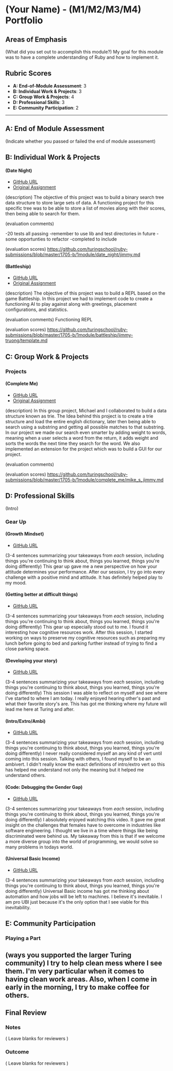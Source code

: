 # (Your Name) - (M1/M2/M3/M4) Portfolio

## Areas of Emphasis

(What did you set out to accomplish this module?)
My goal for this module was to have a complete understanding of Ruby and how to implement it.

## Rubric Scores

* **A: End-of-Module Assessment**: 3
* **B: Individual Work & Projects**: 3
* **C: Group Work & Projects**: 4
* **D: Professional Skills**: 3
* **E: Community Participation**: 2

-----------------------

## A: End of Module Assessment

(Indicate whether you passed or failed the end of module assessment)


## B: Individual Work & Projects


#### (Date Night)

* [GitHub URL](https://github.com/jtruong2/date_night)
* [Original Assignment](http://backend.turing.io/module1/projects/date_night)

(description)
The objective of this project was to build a binary search tree data structure to store large sets of data. A functioning project for this specific tree
was to be able to store a list of movies along with their scores, then being able to search for them.

(evaluation comments)

-20 tests all passing
-remember to use lib and test directories in future
-some opportunties to refactor
-completed to include

(evaluation scores)
https://github.com/turingschool/ruby-submissions/blob/master/1705-b/1module/date_night/jimmy.md
#### (Battleship)

* [GitHub URL](https://github.com/jtruong2/battleship)
* [Original Assignment](http://backend.turing.io/module1/projects/battleship)

(description)
The objective of this project was to build a REPL based on the game Battleship. In this project
we had to implement code to create a functioning AI to play against along with greetings, placement
configurations, and statistics.

(evaluation comments)
Functioning REPL

(evaluation scores)
https://github.com/turingschool/ruby-submissions/blob/master/1705-b/1module/battleship/jimmy-truong/template.md

## C: Group Work & Projects

### Projects


#### (Complete Me)

* [GitHub URL](https://github.com/MikelSage/complete_me)
* [Original Assignment](http://backend.turing.io/module1/projects/complete_me)

(description)
In this group project, Michael and I collaborated to build a data structure known as trie. The Idea behind this project is to create a trie structure and load the entire english dictionary, later then being able to search using a substring and getting all possible matches to that substring. In our project we made our search even smarter by adding weight to words, meaning when a user selects a word from the return, it adds weight and sorts the words the next time they search for the word. We also implemented an extension for the project which was to build a GUI for our project.

(evaluation comments)

(evaluation scores)
https://github.com/turingschool/ruby-submissions/blob/master/1705-b/1module/complete_me/mike_s_jimmy.md



## D: Professional Skills
(Intro)

### Gear Up
#### (Growth Mindset)

* [GitHub URL]()

(3-4 sentences summarizing your takeaways from _each_ session, including things you're continuing to think about, things you learned, things you're doing differently)
This gear up gave me a new perspective on how your attitude determines your performance. After our session, I try go into every challenge with a positive mind and attitude. It has definitely helped play to my mood.

#### (Getting better at difficult things)

* [GitHub URL]()

(3-4 sentences summarizing your takeaways from _each_ session, including things you're continuing to think about, things you learned, things you're doing differently)
This gear up especially stood out to me. I found it interesting how cognitive resources work. After this session, I started working on ways to preserve my cognitive resources such as preparing my lunch before going to bed and parking further instead of trying to find a close parking space.

#### (Developing your story)

* [GitHub URL]()

(3-4 sentences summarizing your takeaways from _each_ session, including things you're continuing to think about, things you learned, things you're doing differently)
This session I was able to reflect on myself and see where I've started to where I am today. I really enjoyed hearing other's past and what their favorite story's are. This has got me thinking where my future will lead me here at Turing and after.

#### (Intro/Extro/Ambi)

* [GitHub URL]()

(3-4 sentences summarizing your takeaways from _each_ session, including things you're continuing to think about, things you learned, things you're doing differently)
I never really considered myself an any kind of vert until coming into this session. Talking with others, I found myself to be an ambivert. I didn't really know the exact definitions of intro/extro vert so this has helped me understand not only the meaning but it helped me understand others.

#### (Code: Debugging the Gender Gap)

* [GitHub URL]()

(3-4 sentences summarizing your takeaways from _each_ session, including things you're continuing to think about, things you learned, things you're doing differently)
I absolutely enjoyed watching this video. It gave me great insight on the challenges that females have to overcome in industries like software engineering. I thought we live in a time where things like being discriminated were behind us. My takeaway from this is that if we welcome a more diverse group into the world of programming, we would solve so many problems in todays world.

#### (Universal Basic Income)

* [GitHub URL]()

(3-4 sentences summarizing your takeaways from _each_ session, including things you're continuing to think about, things you learned, things you're doing differently)
Universal Basic income has got me thinking about automation and how jobs will be left to machines. I believe it's inevitable. I am pro UBI just because it's the only option that I see viable for this inevitability.



## E: Community Participation

### Playing a Part

(ways you supported the larger Turing community)
I try to help clean mess where I see them. I'm very particular when it comes to having clean work areas. Also, when I come in early in the morning, I try to make coffee for others.
------------------

## Final Review

### Notes

( Leave blanks for reviewers )

### Outcome

( Leave blanks for reviewers )
